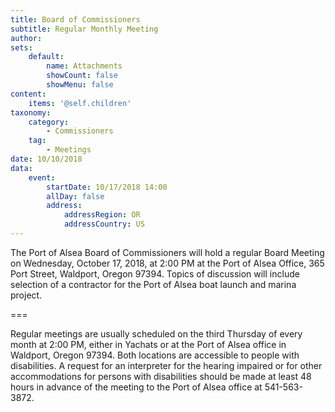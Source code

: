 ```yaml
---
title: Board of Commissioners
subtitle: Regular Monthly Meeting
author: 
sets:
    default:
        name: Attachments
        showCount: false
        showMenu: false
content:
    items: '@self.children'
taxonomy:
    category: 
        - Commissioners
    tag: 
        - Meetings
date: 10/10/2018
data:
    event:
        startDate: 10/17/2018 14:00
        allDay: false
        address:
            addressRegion: OR
            addressCountry: US
---
```




The Port of Alsea Board of Commissioners will hold a regular Board Meeting on Wednesday, October 17, 2018, at 2:00 PM at the Port of Alsea Office, 365 Port Street, Waldport, Oregon 97394.  Topics of discussion will include selection of a contractor for the Port of Alsea boat launch and marina project.

===

Regular meetings are usually scheduled on the third Thursday of every month at 2:00 PM, either in Yachats or at the Port of Alsea office in Waldport, Oregon 97394.   Both locations are accessible to people with disabilities. A request for an interpreter for the hearing impaired or for other accommodations for persons with disabilities should be made at least 48 hours in advance of the meeting to the Port of Alsea office at 541-563-3872.
